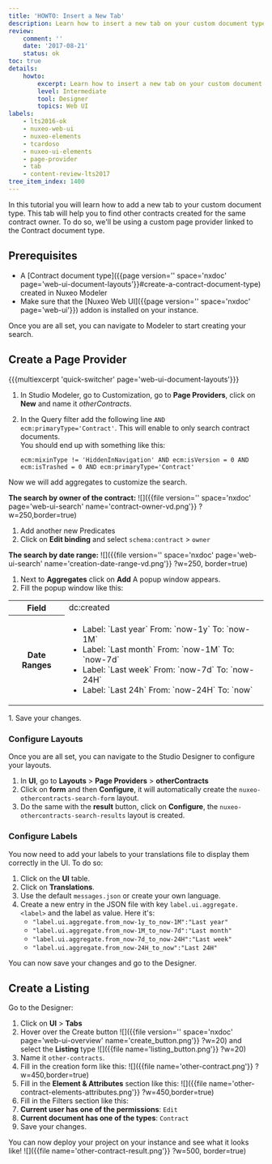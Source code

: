 ```yaml
---
title: 'HOWTO: Insert a New Tab'
description: Learn how to insert a new tab on your custom document type.
review:
    comment: ''
    date: '2017-08-21'
    status: ok
toc: true
details:
    howto:
        excerpt: Learn how to insert a new tab on your custom document type
        level: Intermediate
        tool: Designer
        topics: Web UI
labels:
    - lts2016-ok
    - nuxeo-web-ui  
    - nuxeo-elements
    - tcardoso
    - nuxeo-ui-elements
    - page-provider
    - tab
    - content-review-lts2017
tree_item_index: 1400
---
```


In this tutorial you will learn how to add a new tab to your custom document type. This tab will help you to find other contracts created for the same contract owner. To do so, we'll be using a custom page provider linked to the Contract document type.

## Prerequisites

- A [Contract document type]({{page version='' space='nxdoc' page='web-ui-document-layouts'}}#create-a-contract-document-type) created in Nuxeo Modeler
- Make sure that the [Nuxeo Web UI]({{page version='' space='nxdoc' page='web-ui'}}) addon is installed on your instance.

Once you are all set, you can navigate to Modeler to start creating your search.

## Create a Page Provider

{{{multiexcerpt 'quick-switcher' page='web-ui-document-layouts'}}}

1. In Studio Modeler, go to Customization, go to **Page Providers**, click on **New** and name it _otherContracts_.
1. In the Query filter add the following line `AND ecm:primaryType='Contract'`. This will enable to only search contract documents.</br>
   You should end up with something like this:

   ```
   ecm:mixinType != 'HiddenInNavigation' AND ecm:isVersion = 0 AND ecm:isTrashed = 0 AND ecm:primaryType='Contract'
   ```

Now we will add aggregates to customize the search.

**The search by owner of the contract:**
![]({{file version='' space='nxdoc' page='web-ui-search' name='contract-owner-vd.png'}} ?w=250,border=true)
  1. Add another new Predicates
  1. Click on **Edit binding** and select `schema:contract` > `owner`

**The search by date range:**
![]({{file version='' space='nxdoc' page='web-ui-search' name='creation-date-range-vd.png'}} ?w=250, border=true)
1. Next to **Aggregates** click on **Add**
  A popup window appears.
1. Fill the popup window like this:
  <div class="table-scroll">
  <table class="hover">
  <tbody>
  <tr>
  <th colspan="1">Field</th>
  <td colspan="1">dc:created</td>
  </tr>
  <tr>
  <th colspan="1">Date Ranges</th><td colspan="1">
  <ul>
      <li>Label: `Last year` From: `now-1y` To: `now-1M`</li>
      <li>Label: `Last month` From: `now-1M` To: `now-7d`</li>
      <li>Label: `Last week` From: `now-7d` To: `now-24H`</li>
      <li>Label: `Last 24h` From: `now-24H` To: `now`</li>
  </ul>
  </td>
  </tr>
  </tbody>
  </table>
  </div>
1. Save your changes.

### Configure Layouts

Once you are all set, you can navigate to the Studio Designer to configure your layouts.
1. In **UI**, go to **Layouts** > **Page Providers** > **otherContracts**
1. Click on **form**  and then **Configure**, it will automatically create the `nuxeo-othercontracts-search-form` layout.
1. Do the same with the **result** button, click on **Configure**, the `nuxeo-othercontracts-search-results` layout is created.

### Configure Labels

You now need to add your labels to your translations file to display them correctly in the UI. To do so:

1. Click on the **UI** table.
1. Click on **Translations**.
1. Use the default `messages.json` or create your own language.
1. Create a new entry in the JSON file with key `label.ui.aggregate.<label>` and the label as value. Here it's:
    - `"label.ui.aggregate.from_now-1y_to_now-1M":"Last year"`
    - `"label.ui.aggregate.from_now-1M_to_now-7d":"Last month"`
    - `"label.ui.aggregate.from_now-7d_to_now-24H":"Last week"`
    - `"label.ui.aggregate.from_now-24H_to_now":"Last 24H"`

You can now save your changes and go to the Designer.

## Create a Listing

Go to the Designer:
1. Click on **UI** > **Tabs**   
1. Hover over the Create button ![]({{file version='' space='nxdoc' page='web-ui-overview' name='create_button.png'}} ?w=20) and select the **Listing** type ![]({{file name='listing_button.png'}} ?w=20)
1. Name it `other-contracts`.
1. Fill in the creation form like this:
  ![]({{file name='other-contract.png'}} ?w=450,border=true)
1. Fill in the **Element & Attributes** section like this:
  ![]({{file name='other-contract-elements-attributes.png'}} ?w=450,border=true)
1. Fill in the Filters section like this:
  1. **Current user has one of the permissions**: `Edit`
  1. **Current document has one of the types**: `Contract`
1. Save your changes.  

You can now deploy your project on your instance and see what it looks like!
![]({{file name='other-contract-result.png'}} ?w=500, border=true)

